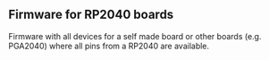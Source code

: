 ## Firmware for RP2040 boards
Firmware with all devices for a self made board or other boards (e.g. PGA2040) where all pins from a RP2040 are available.
